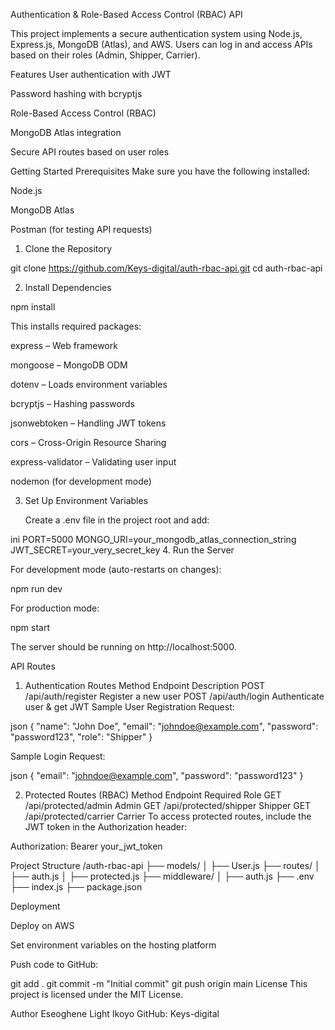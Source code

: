 Authentication & Role-Based Access Control (RBAC) API

This project implements a secure authentication system using Node.js, Express.js, MongoDB (Atlas), and AWS. Users can log in and access APIs based on their roles (Admin, Shipper, Carrier).

Features
User authentication with JWT

Password hashing with bcryptjs

Role-Based Access Control (RBAC)

MongoDB Atlas integration

Secure API routes based on user roles

Getting Started
Prerequisites
Make sure you have the following installed:

Node.js

MongoDB Atlas

Postman (for testing API requests)

1. Clone the Repository

git clone https://github.com/Keys-digital/auth-rbac-api.git
cd auth-rbac-api 

2. Install Dependencies

npm install

This installs required packages:

express – Web framework

mongoose – MongoDB ODM

dotenv – Loads environment variables

bcryptjs – Hashing passwords

jsonwebtoken – Handling JWT tokens

cors – Cross-Origin Resource Sharing

express-validator – Validating user input

nodemon (for development mode)


3. Set Up Environment Variables

   Create a .env file in the project root and add:

ini
PORT=5000
MONGO_URI=your_mongodb_atlas_connection_string
JWT_SECRET=your_very_secret_key 4. Run the Server

For development mode (auto-restarts on changes):

npm run dev

For production mode:

npm start

The server should be running on http://localhost:5000.

API Routes

1. Authentication Routes
   Method Endpoint Description
   POST /api/auth/register Register a new user
   POST /api/auth/login Authenticate user & get JWT
   Sample User Registration Request:

json
{
"name": "John Doe",
"email": "johndoe@example.com",
"password": "password123",
"role": "Shipper"
}

Sample Login Request:

json
{
"email": "johndoe@example.com",
"password": "password123"
} 

2. Protected Routes (RBAC)
Method Endpoint Required Role
GET /api/protected/admin Admin
GET /api/protected/shipper Shipper
GET /api/protected/carrier Carrier
To access protected routes, include the JWT token in the Authorization header:

Authorization: Bearer your_jwt_token

Project Structure
/auth-rbac-api
├── models/
│ ├── User.js
├── routes/
│ ├── auth.js
│ ├── protected.js
├── middleware/
│ ├── auth.js
├── .env
├── index.js
├── package.json

Deployment

Deploy on AWS

Set environment variables on the hosting platform

Push code to GitHub:

git add .
git commit -m "Initial commit"
git push origin main
License
This project is licensed under the MIT License.

Author
Eseoghene Light Ikoyo
GitHub: Keys-digital
